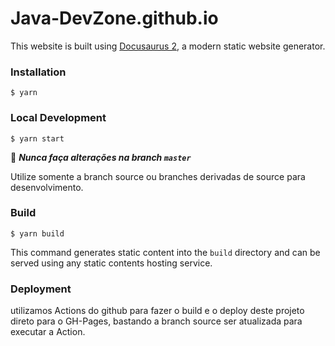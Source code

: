 # Java-DevZone.github.io

This website is built using [Docusaurus 2](https://v2.docusaurus.io/), a modern static website generator.

### Installation

```
$ yarn
```

### Local Development

```
$ yarn start
```
  
🚨  ***Nunca faça alterações na branch `master`***

Utilize somente a branch source ou branches derivadas de source para desenvolvimento.

### Build

```
$ yarn build
```

This command generates static content into the `build` directory and can be served using any static contents hosting service.

### Deployment

utilizamos Actions do github para fazer o build e o deploy deste projeto direto para o GH-Pages, bastando a branch source ser atualizada para executar a Action.
